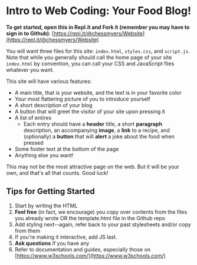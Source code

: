 # Intro to Web Coding: Your Food Blog!

**To get started, open this in Repl.it and Fork it (remember you may have to sign in to Github)**: [https://repl.it/@chessmyers/Website](https://repl.it/@chessmyers/Website)

You will want three files for this site: `index.html`, `styles.css`, and `script.js`. Note that while you generally should call the home page of your site `index.html` by convention, you can call your CSS and JavaScript files whatever you want.

This site will have various features:

* A main title, that is your website, and the text is in your favorite color
* Your most flattering picture of you to introduce yourself
* A short description of your blog
* A button that will greet the visitor of your site upon pressing it
* A list of entires
	* Each entry should have a **header** title, a short **paragraph** description, an accompanying **image**, a **link** to a recipe, and (optionally) a **button** that will **alert** a joke about the food when pressed
* Some footer text at the bottom of the page
* Anything else you want!

This may not be the most attractive page on the web. But it will be your own, and that's all that counts. Good luck!

## Tips for Getting Started

1. Start by writing the HTML
2. **Feel free** (in fact, we encourage) you copy over contents from the files you already wrote OR the template.html file in the Github repo
3. Add styling next--again, refer back to your past stylesheets and/or copy from them
4. If you're making it interactive, add JS last. 
5. **Ask questions** if you have any
6. Refer to documentation and guides, especially those on [https://www.w3schools.com/](https://www.w3schools.com/)
